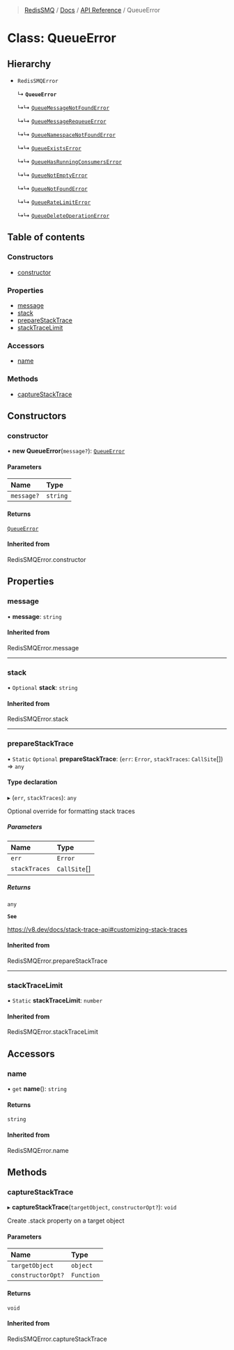 >[RedisSMQ](../../../README.md) / [Docs](../../README.md) / [API Reference](../README.md) / QueueError

# Class: QueueError

## Hierarchy

- `RedisSMQError`

  ↳ **`QueueError`**

  ↳↳ [`QueueMessageNotFoundError`](QueueMessageNotFoundError.md)

  ↳↳ [`QueueMessageRequeueError`](QueueMessageRequeueError.md)

  ↳↳ [`QueueNamespaceNotFoundError`](QueueNamespaceNotFoundError.md)

  ↳↳ [`QueueExistsError`](QueueExistsError.md)

  ↳↳ [`QueueHasRunningConsumersError`](QueueHasRunningConsumersError.md)

  ↳↳ [`QueueNotEmptyError`](QueueNotEmptyError.md)

  ↳↳ [`QueueNotFoundError`](QueueNotFoundError.md)

  ↳↳ [`QueueRateLimitError`](QueueRateLimitError.md)

  ↳↳ [`QueueDeleteOperationError`](QueueDeleteOperationError.md)

## Table of contents

### Constructors

- [constructor](QueueError.md#constructor)

### Properties

- [message](QueueError.md#message)
- [stack](QueueError.md#stack)
- [prepareStackTrace](QueueError.md#preparestacktrace)
- [stackTraceLimit](QueueError.md#stacktracelimit)

### Accessors

- [name](QueueError.md#name)

### Methods

- [captureStackTrace](QueueError.md#capturestacktrace)

## Constructors

### constructor

• **new QueueError**(`message?`): [`QueueError`](QueueError.md)

#### Parameters

| Name | Type |
| :------ | :------ |
| `message?` | `string` |

#### Returns

[`QueueError`](QueueError.md)

#### Inherited from

RedisSMQError.constructor

## Properties

### message

• **message**: `string`

#### Inherited from

RedisSMQError.message

___

### stack

• `Optional` **stack**: `string`

#### Inherited from

RedisSMQError.stack

___

### prepareStackTrace

▪ `Static` `Optional` **prepareStackTrace**: (`err`: `Error`, `stackTraces`: `CallSite`[]) => `any`

#### Type declaration

▸ (`err`, `stackTraces`): `any`

Optional override for formatting stack traces

##### Parameters

| Name | Type |
| :------ | :------ |
| `err` | `Error` |
| `stackTraces` | `CallSite`[] |

##### Returns

`any`

**`See`**

https://v8.dev/docs/stack-trace-api#customizing-stack-traces

#### Inherited from

RedisSMQError.prepareStackTrace

___

### stackTraceLimit

▪ `Static` **stackTraceLimit**: `number`

#### Inherited from

RedisSMQError.stackTraceLimit

## Accessors

### name

• `get` **name**(): `string`

#### Returns

`string`

#### Inherited from

RedisSMQError.name

## Methods

### captureStackTrace

▸ **captureStackTrace**(`targetObject`, `constructorOpt?`): `void`

Create .stack property on a target object

#### Parameters

| Name | Type |
| :------ | :------ |
| `targetObject` | `object` |
| `constructorOpt?` | `Function` |

#### Returns

`void`

#### Inherited from

RedisSMQError.captureStackTrace
